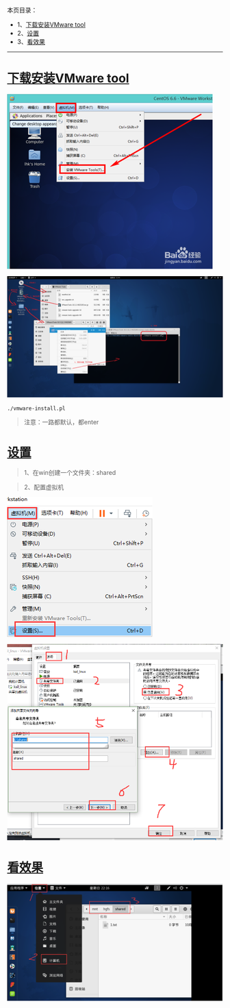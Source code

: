 本页目录：
- 1、[下载安装VMware tool](#kail-linux-01)
- 2、[设置](#kail-linux-02)
- 3、[看效果](#kail-linux-03)

***

# <a name="kail-linux-01" href="#" >下载安装VMware tool</a>

![](image/2-1.png)

![](image/2-2.png)

```shell
./vmware-install.pl
```

>注意：一路都默认，都enter

# <a name="kail-linux-02" href="#" >设置</a>

>1、在win创建一个文件夹：shared

>2、配置虚拟机

![](image/2-3.png)

![](image/2-4.png)


# <a name="kail-linux-03" href="#" >看效果</a>

![](image/2-5.png)